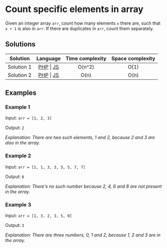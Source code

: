 # Count specific elements in array

Given an integer array `arr`, count how many elements `x` there are, such
that `x + 1` is also in `arr`. If there are duplicates in `arr`, count them
separately.

## Solutions

| Solution   | Language                   | Time complexity | Space complexity |
|:----------:|:--------------------------:|:---------------:|:----------------:|
| Solution 1 | [PHP][PHP-1] \| [JS][JS-1] | O(n^2)          | O(1)             |
| Solution 2 | [PHP][PHP-2] \| [JS][JS-2] | O(n)            | O(n)             |

## Examples

### Example 1

Input: `arr = [1, 2, 3]`

Output: `2`

*Explanation: There are two such elements, 1 and 2, because 2 and 3 are also in
the array.*

### Example 2

Input: `arr = [1, 1, 3, 3, 5, 5, 7, 7]`

Output: `0`

*Explanation: There's no such number because 2, 4, 6 and 8 are not present in
the array.*

### Example 3

Input: `arr = [1, 3, 2, 3, 5, 0]`

Output: `3`

*Explanation: There are three numbers, 0, 1 and 2, because 1, 2 and 3 are in the
array.*

[PHP-1]: ../solutions/CountSpecificElementsInArray-1.php

[PHP-2]: ../solutions/CountSpecificElementsInArray-2.php

[JS-1]: ../solutions/CountSpecificElementsInArray-1.js

[JS-2]: ../solutions/CountSpecificElementsInArray-2.js